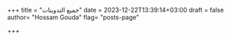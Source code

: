+++
title = "جميع التدوينات"
date = 2023-12-22T13:39:14+03:00
draft = false
author= "Hossam Gouda"
flag= "posts-page"

+++
